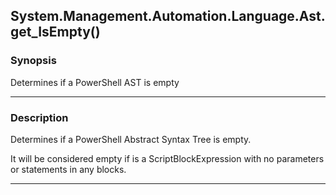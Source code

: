 System.Management.Automation.Language.Ast.get_IsEmpty()
-------------------------------------------------------

### Synopsis
Determines if a PowerShell AST is empty

---

### Description

Determines if a PowerShell Abstract Syntax Tree is empty.

It will be considered empty if is a ScriptBlockExpression with no parameters or statements in any blocks.

---
